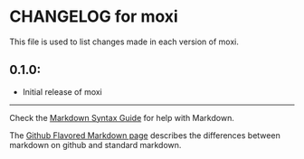 # CHANGELOG for moxi

This file is used to list changes made in each version of moxi.

## 0.1.0:

* Initial release of moxi

- - - 
Check the [Markdown Syntax Guide](http://daringfireball.net/projects/markdown/syntax) for help with Markdown.

The [Github Flavored Markdown page](http://github.github.com/github-flavored-markdown/) describes the differences between markdown on github and standard markdown.
